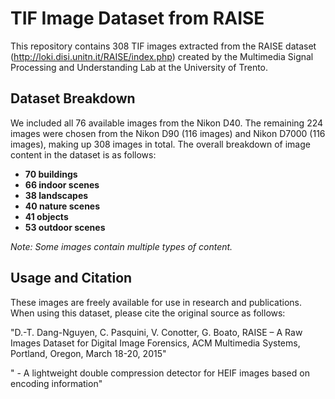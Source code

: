 # TIF Image Dataset from RAISE

This repository contains 308 TIF images extracted from the RAISE dataset (http://loki.disi.unitn.it/RAISE/index.php) created by the Multimedia Signal Processing and Understanding Lab at the University of Trento.

## Dataset Breakdown

We included all 76 available images from the Nikon D40. The remaining 224 images were chosen from the Nikon D90 (116 images) and Nikon D7000 (116 images), making up 308 images in total. The overall breakdown of image content in the dataset is as follows:

- **70 buildings**
- **66 indoor scenes**
- **38 landscapes**
- **40 nature scenes**
- **41 objects**
- **53 outdoor scenes**

*Note: Some images contain multiple types of content.*

## Usage and Citation

These images are freely available for use in research and publications. When using this dataset, please cite the original source as follows:

"D.-T. Dang-Nguyen, C. Pasquini, V. Conotter, G. Boato, RAISE – A Raw Images Dataset for Digital Image Forensics, ACM Multimedia Systems, Portland, Oregon, March 18-20, 2015"

"<TBD> - A lightweight double compression detector for HEIF images based on encoding information"





